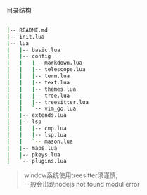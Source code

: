 目录结构
```bash
.
|-- README.md
|-- init.lua
|-- lua
|   |-- basic.lua
|   |-- config
|   |   |-- markdown.lua
|   |   |-- telescope.lua
|   |   |-- term.lua
|   |   |-- text.lua
|   |   |-- themes.lua
|   |   |-- tree.lua
|   |   |-- treesitter.lua
|   |   `-- vim_go.lua
|   |-- extends.lua 
|   |-- lsp
|   |   |-- cmp.lua
|   |   |-- lsp.lua
|   |   `-- mason.lua
|   |-- maps.lua
|   |-- pkeys.lua
|   `-- plugins.lua
```
> window系统使用treesitter须谨慎,  
一般会出现nodejs not found modul error


